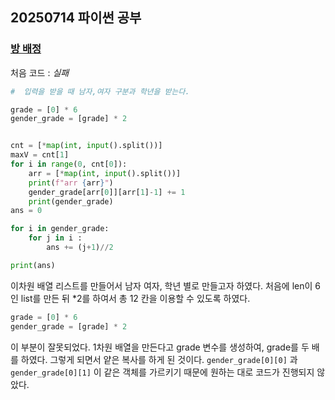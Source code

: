 ## 20250714 파이썬 공부

### [방 배정](https://www.acmicpc.net/problem/13300)

처음 코드 : *실패*
```py
#  입력을 받을 때 남자,여자 구분과 학년을 받는다. 

grade = [0] * 6
gender_grade = [grade] * 2


cnt = [*map(int, input().split())]
maxV = cnt[1]
for i in range(0, cnt[0]):
    arr = [*map(int, input().split())]
    print(f"arr {arr}")
    gender_grade[arr[0]][arr[1]-1] += 1
    print(gender_grade)
ans = 0

for i in gender_grade:
    for j in i :
        ans += (j+1)//2

print(ans)

```
이차원 배열 리스트를 만들어서 남자 여자, 학년 별로 만들고자 하였다. 처음에 len이 6인 list를 만든 뒤 *2를 하여서 총 12 칸을 이용할 수 있도록 하였다.

```py
grade = [0] * 6
gender_grade = [grade] * 2
```
이 부분이 잘못되었다. 1차원 배열을 만든다고 grade 변수를 생성하여, grade를 두 배를 하였다. 그렇게 되면서 얕은 복사를 하게 된 것이다. ``gender_grade[0][0]`` 과 ``gender_grade[0][1]`` 이 같은 객체를 가르키기 때문에 원하는 대로 코드가 진행되지 않았다. 